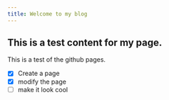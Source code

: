 ```yaml
---
title: Welcome to my blog
---
```


## This is a test content for my page. 
This is a test of the github pages.
- [x] Create a page
- [x] modify the page
- [ ] make it look cool
